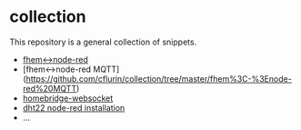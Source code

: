 # collection

This repository is a general collection of snippets.

* [fhem<->node-red](https://github.com/cflurin/collection/tree/master/fhem%3C-%3Enode-red)
* [fhem<->node-red MQTT] (https://github.com/cflurin/collection/tree/master/fhem%3C-%3Enode-red%20MQTT)
* [homebridge-websocket](https://github.com/cflurin/collection/tree/master/homebridge-websocket)
* [dht22 node-red installation](https://github.com/cflurin/collection/tree/master/dht22%20node-red-installation) 
* ...
